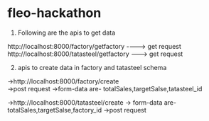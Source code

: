 # fleo-hackathon

1. Following are the apis  to get data

 http://localhost:8000/factory/getfactory    ---->   get request
http://localhost:8000/tatasteel/getfactory   ---> get request

2. apis to create data in factory and tatasteel schema

->http://localhost:8000/factory/create    
->post request
->form-data are- totalSales,targetSalse,tatasteel_id


->http://localhost:8000/tatasteel/create
  -> form-data are- totalSales,targetSalse,factory_id
->post request
